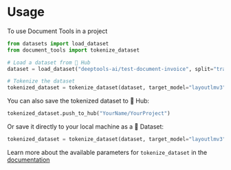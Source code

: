 # Usage

To use Document Tools in a project

```python
from datasets import load_dataset
from document_tools import tokenize_dataset

# Load a dataset from 🤗 Hub
dataset = load_dataset("deeptools-ai/test-document-invoice", split="train")

# Tokenize the dataset
tokenized_dataset = tokenize_dataset(dataset, target_model="layoutlmv3")
```

You can also save the tokenized dataset to 🤗 Hub:

```python
tokenized_dataset.push_to_hub("YourName/YourProject")
```

Or save it directly to your local machine as a 🤗 Dataset:

```python
tokenized_dataset = tokenize_dataset(dataset, target_model="layoutlmv3", save_to_disk=True, save_path="path/to/save/to")
```

Learn more about the available parameters for `tokenize_dataset` in the [documentation](./api.md)
